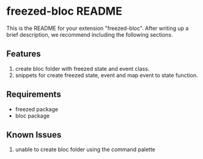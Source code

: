 # freezed-bloc README

This is the README for your extension "freezed-bloc". After writing up a brief description, we recommend including the following sections.

## Features

1. create bloc folder with freezed state and event class.
2. snippets for create freezed state, event and map event to state function.

## Requirements

- freezed package
- bloc package

## Known Issues

1. unable to create bloc folder using the command palette

